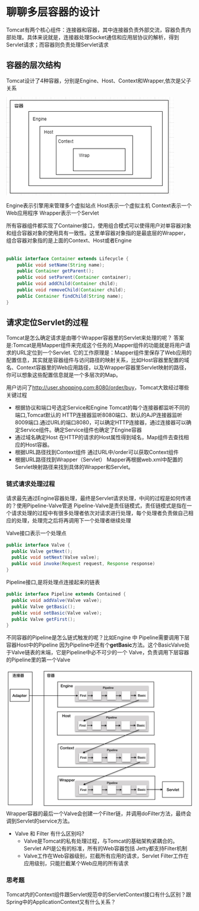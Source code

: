 # 聊聊多层容器的设计

Tomcat有两个核心组件：连接器和容器，其中连接器负责外部交流，容器负责内部处理。具体来说就是，连接器处理Socket通信和应用层协议的解析，得到Servlet请求；而容器则负责处理Servlet请求

## 容器的层次结构

Tomcat设计了4种容器，分别是Engine、Host、Context和Wrapper,依次是父子关系

![contanerStruct](./imgs/contanerStruct.jpg)

Engine表示引擎用来管理多个虚拟站点
Host表示一个虚拟主机
Context表示一个Web应用程序
Wrapper表示一个Servlet

所有容器组件都实现了Container接口，使用组合模式可以使得用户对单容器对象和组合容器对象的使用具有一致性。这里单容器对象指的是最底层的Wrapper，组合容器对象指的是上面的Context、Host或者Engine

```java

public interface Container extends Lifecycle {
    public void setName(String name);
    public Container getParent();
    public void setParent(Container container);
    public void addChild(Container child);
    public void removeChild(Container child);
    public Container findChild(String name);
}
```

## 请求定位Servlet的过程

Tomcat是怎么确定请求是由哪个Wrapper容器里的Servlet来处理的呢？
答案是:Tomcat是用Mapper组件来完成这个任务的,Mapper组件的功能就是将用户请求的URL定位到一个Servlet.
它的工作原理是：Mapper组件里保存了Web应用的配置信息，其实就是容器组件与访问路径的映射关系，比如Host容器里配置的域名、Context容器里的Web应用路径，以及Wrapper容器里Servlet映射的路径，你可以想象这些配置信息就是一个多层次的Map。

用户访问了<http://user.shopping.com:8080/order/buy>，Tomcat大致经过哪些关键过程

+ 根据协议和端口号选定Service和Engine
  Tomcat的每个连接器都监听不同的端口,Tomcat默认的 HTTP连接器监听8080端口、默认的AJP连接器监听8009端口.通过URL的端口8080，可以确定HTTP连接器，通过连接器可以确定Service组件。确定Service组件也确定了Engine容器
+ 通过域名确定Host
  在HTTP的请求的Host属性得到域名，Map组件去查找相应的Host容器。
+ 根据URL路径找到Context组件
  通过URL中/order可以获取Context组件
+ 根据URL路径找到Wrapper（Servlet）
  Mapper再根据web.xml中配置的Servlet映射路径来找到具体的Wrapper和Servlet。

### 链式请求处理过程

请求最先通过Engine容器处理，最终是Servlet请求处理，中间的过程是如何传递的？使用Pipeline-Valve管道
Pipeline-Valve是责任链模式，责任链模式是指在一个请求处理的过程中有很多处理者依次对请求进行处理，每个处理者负责做自己相应的处理，处理完之后将再调用下一个处理者继续处理

Valve接口表示一个处理点

```java
public interface Valve {
  public Valve getNext();
  public void setNext(Valve valve);
  public void invoke(Request request, Response response)
}
```

Pipeline接口,是将处理点连接起来的链表

```java
public interface Pipeline extends Contained {
  public void addValve(Valve valve);
  public Valve getBasic();
  public void setBasic(Valve valve);
  public Valve getFirst();
}
```

不同容器的Pipeline是怎么链式触发的呢？比如Engine 中 Pipeline需要调用下层容器Host中的Pipeline
因为Pipeline中还有个**getBasic**方法。这个BasicValve处于Valve链表的末端，它是Pipeline中必不可少的一个 Valve，负责调用下层容器的Pipeline里的第一个Valve

![piplinelink](./imgs/piplinelink.jpg)
Wrapper容器的最后一个Valve会创建一个Filter链，并调用doFilter方法，最终会调到Servlet的service方法。

+ Valve 和 Filter 有什么区别吗?
  + Valve是Tomcat的私有处理过程，与Tomcat的基础架构紧耦合的。Servlet API是公有的标准，所有的Web容器包括 Jetty都支持Filter机制
  + Valve工作在Web容器级别，拦截所有应用的请求，Servlet Filter工作在应用级别，只能拦截某个Web应用的所有请求

### 思考题

Tomcat内的Context组件跟Servlet规范中的ServletContext接口有什么区别？跟Spring中的ApplicationContext又有什么关系？
